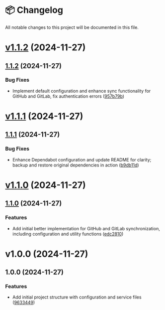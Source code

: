 # 📦 Changelog

All notable changes to this project will be documented in this file.

# [v1.1.2](https://github.com/OpenSaucedHub/git-sync-action/compare/v1.1.1...v1.1.2) (2024-11-27)

## [1.1.2](https://github.com/OpenSaucedHub/git-sync-action/compare/v1.1.1...v1.1.2) (2024-11-27)

### Bug Fixes

- Implement default configuration and enhance sync functionality for GitHub and GitLab, fix
  authentication errors
  ([957b79b](https://github.com/OpenSaucedHub/git-sync-action/commit/957b79b4a4ed9274b9f4aff002c4cc660cbb8dfe))

# [v1.1.1](https://github.com/OpenSaucedHub/git-sync-action/compare/v1.1.0...v1.1.1) (2024-11-27)

## [1.1.1](https://github.com/OpenSaucedHub/git-sync-action/compare/v1.1.0...v1.1.1) (2024-11-27)

### Bug Fixes

- Enhance Dependabot configuration and update README for clarity; backup and restore original
  dependencies in action
  ([b9db11d](https://github.com/OpenSaucedHub/git-sync-action/commit/b9db11dfca21135a080a5a889ab48c7919c2a65b))

# [v1.1.0](https://github.com/OpenSaucedHub/git-sync-action/compare/v1.0.0...v1.1.0) (2024-11-27)

## [1.1.0](https://github.com/OpenSaucedHub/git-sync-action/compare/v1.0.0...v1.1.0) (2024-11-27)

### Features

- Add initial better implementation for GitHub and GitLab synchronization, including configuration
  and utility functions
  ([edc2810](https://github.com/OpenSaucedHub/git-sync-action/commit/edc28105b0389b7446ee7e4f935f076dc5b2da8a))

# v1.0.0 (2024-11-27)

## 1.0.0 (2024-11-27)

### Features

- Add initial project structure with configuration and service files
  ([9633449](https://github.com/OpenSaucedHub/git-sync-action/commit/963344985e1c20bda03503f4a3609a75a78b0b1a))
